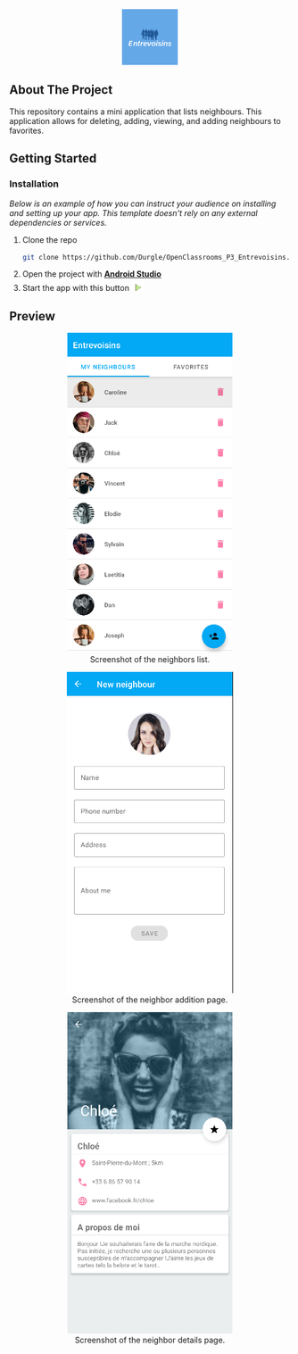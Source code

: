 <div align="center">
  <a href="https://github.com/Durgle/OpenClassrooms_P3_Entrevoisins">
    <img src="images/logo.png" alt="Logo" width="100" height="100">
  </a>
</div>

## About The Project

This repository contains a mini application that lists neighbours. This application allows for deleting, adding, viewing, and adding neighbours to favorites.

## Getting Started

### Installation

_Below is an example of how you can instruct your audience on installing and setting up your app. This template doesn't rely on any external dependencies or services._

1. Clone the repo
   ```sh
   git clone https://github.com/Durgle/OpenClassrooms_P3_Entrevoisins.git
   ```
2. Open the project with **[Android Studio](https://developer.android.com/studio)**
3. Start the app with this button ![run button](images/start.png)

<!-- EXAMPLES -->
## Preview

<figure style="text-align:center">
  <img src="images/list.png" alt="Neighbours List">
  <figcaption>Screenshot of the neighbors list.</figcaption>
</figure>

<figure style="text-align:center">
  <img src="images/add.png" alt="Add Neighbour">
  <figcaption>Screenshot of the neighbor addition page.</figcaption>
</figure>

<figure style="text-align:center">
  <img src="images/detail.png" alt="Neighbour Details">
  <figcaption>Screenshot of the neighbor details page.</figcaption>
</figure>




